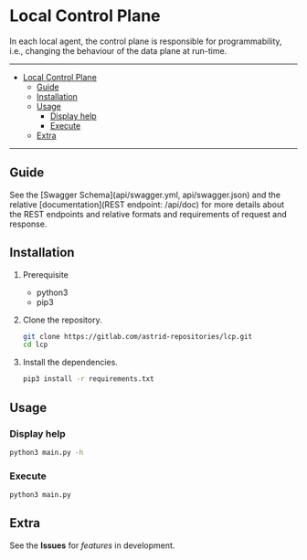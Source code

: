 # Local Control Plane

In each local agent, the control plane is responsible for programmability, i.e., changing the behaviour of the data plane at run-time.

---

- [Local Control Plane](#local-control-plane)
  - [Guide](#guide)
  - [Installation](#installation)
  - [Usage](#usage)
    - [Display help](#display-help)
    - [Execute](#execute)
  - [Extra](#extra)

---

## Guide

See the [Swagger Schema](api/swagger.yml, api/swagger.json) and the relative [documentation](REST endpoint: /api/doc) for more details about the REST endpoints and relative formats and requirements of request and response.

## Installation

1. Prerequisite

   - python3
   - pip3

2. Clone the repository.

   ```bash
   git clone https://gitlab.com/astrid-repositories/lcp.git
   cd lcp
   ```

3. Install the dependencies.

   ```bash
   pip3 install -r requirements.txt
   ```

## Usage

### Display help

```bash
python3 main.py -h
```

### Execute

```bash
python3 main.py
```

## Extra

See the **Issues** for *features* in development.
